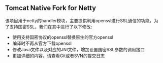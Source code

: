 ## Tomcat Native Fork for Netty

该项目用于netty的handler模块，主要提供利用openssl进行SSL通信的功能，为了支持国密SSL，我们在其中进行了以下修改:
* 使用支持国密协议的openssl替换原生的官方openssl
* 编译时不再从官方下载openssl
* 修改Java文件以及对应的JNI文件，增加设置国密SSL参数的调用接口
* 更加详细的内容，请查看Git或者SVN的提交日志


